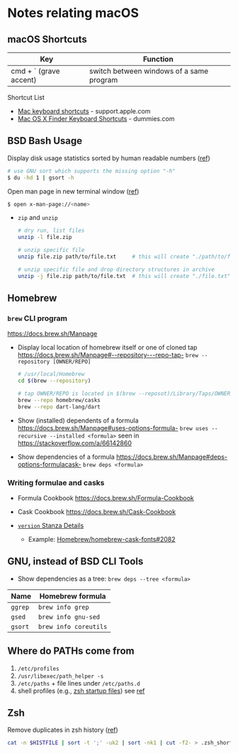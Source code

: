 # Notes relating macOS

## macOS Shortcuts

| Key                    | Function                                   |
| ---------------------- | ------------------------------------------ |
| cmd + ` (grave accent) | switch between windows of a same program |

Shortcut List
 * [Mac keyboard shortcuts](https://support.apple.com/en-us/HT201236) - support.apple.com
 * [Mac OS X Finder Keyboard Shortcuts](https://www.dummies.com/computers/macs/macbook/mac-os-x-finder-keyboard-shortcuts/) - dummies.com

## BSD Bash Usage

Display disk usage statistics sorted by human readable numbers ([ref](https://serverfault.com/a/156648))
```bash
# use GNU sort which supports the missing option "-h"
$ du -hd 1 | gsort -h
```

Open man page in new terminal window ([ref](https://scriptingosx.com/2017/04/on-viewing-man-pages/))
```bash
$ open x-man-page://<name>
```

- `zip` and `unzip`
    ```bash
    # dry run, list files
    unzip -l file.zip

    # unzip specific file
    unzip file.zip path/to/file.txt     # this will create "./path/to/file.txt"

    # unzip specific file and drop directory structures in archive
    unzip -j file.zip path/to/file.txt  # this will create "./file.txt"
    ```

## Homebrew

### `brew` CLI program

https://docs.brew.sh/Manpage

- Display local location of homebrew itself or one of cloned tap
  https://docs.brew.sh/Manpage#--repository---repo-tap-
  `brew --repository [OWNER/REPO]`
  ```bash
  # /usr/local/Homebrew
  cd $(brew --repository)

  # tap OWNER/REPO is located in $(brew --reposot)/Library/Taps/OWNER/homebrew-REPO
  brew --repo homebrew/casks
  brew --repo dart-lang/dart
  ```

- Show (installed) dependents of a formula
  https://docs.brew.sh/Manpage#uses-options-formula-
  `brew uses --recursive --installed <formula>`
  seen in https://stackoverflow.com/a/66142860

- Show dependencies of a formula
  https://docs.brew.sh/Manpage#deps-options-formulacask-
  `brew deps <formula>`

### Writing formulae and casks

- Formula Cookbook
  https://docs.brew.sh/Formula-Cookbook

- Cask Cookbook
  https://docs.brew.sh/Cask-Cookbook

- [`version` Stanza Details](https://github.com/Homebrew/homebrew-cask/blob/master/doc/cask_language_reference/stanzas/version.md)
  - Example: [Homebrew/homebrew-cask-fonts#2082](https://github.com/Homebrew/homebrew-cask-fonts/issues/2082)

## GNU, instead of BSD CLI Tools
* Show dependencies as a tree: `brew deps --tree <formula>`

| Name    | Homebrew formula    |
| ------- | ------------------- |
| `ggrep` | `brew info grep`    |
| `gsed`  | `brew info gnu-sed` |
| `gsort` | `brew info coreutils` |

## Where do PATHs come from

1. `/etc/profiles`
1. `/usr/libexec/path_helper -s`
1. `/etc/paths` + file lines under `/etc/paths.d`
1. shell profiles (e.g., [zsh startup files](http://zsh.sourceforge.net/Doc/Release/Files.html#Startup_002fShutdown-Files))
see [ref](https://scriptingosx.com/2017/05/where-paths-come-from/)

## Zsh

Remove duplicates in zsh history ([ref](https://qr.ae/pNk9yZ))
```bash
cat -n $HISTFILE | sort -t ';' -uk2 | sort -nk1 | cut -f2- > .zsh_short_history
```
